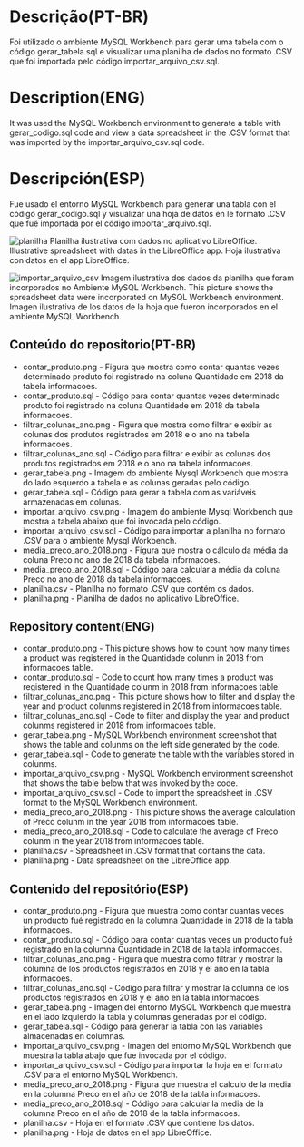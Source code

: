 # Descrição(PT-BR)
Foi utilizado o ambiente MySQL Workbench para gerar uma tabela com o código gerar_tabela.sql e visualizar uma planilha de dados no formato .CSV que foi importada pelo código importar_arquivo_csv.sql. 
# Description(ENG)
It was used the MySQL Workbench environment to generate a table with gerar_codigo.sql code and view a data spreadsheet in the .CSV format that was imported by the importar_arquivo_csv.sql code.
# Descripción(ESP)
Fue usado el entorno MySQL Workbench para generar una tabla con el código gerar_codigo.sql y visualizar una hoja de datos en le formato .CSV que fué importada por el código importar_arquivo.sql. 

![planilha](https://user-images.githubusercontent.com/80546143/230627437-97ca156f-e33b-4940-ace2-144531317940.png)
Planilha ilustrativa com dados no aplicativo LibreOffice. Illustrative spreadsheet with datas in the LibreOffice app. Hoja ilustrativa con datos en el app LibreOffice. 

![importar_arquivo_csv](https://user-images.githubusercontent.com/80546143/226619002-b6f93a53-6f68-44be-9ef7-f804d6eb9f95.png)
Imagem ilustrativa dos dados da planilha que foram incorporados no Ambiente MySQL Workbench. This picture shows the spreadsheet data were incorporated on MySQL Workbench environment. Imagen ilustrativa de los datos de la hoja que fueron incorporados en el ambiente MySQL Workbench.

## Conteúdo do repositorio(PT-BR)
+ contar_produto.png - Figura que mostra como contar quantas vezes determinado produto foi registrado na coluna Quantidade em 2018 da tabela informacoes.
+ contar_produto.sql - Código para contar quantas vezes determinado produto foi registrado na coluna Quantidade em 2018 da tabela informacoes. 
+ filtrar_colunas_ano.png - Figura que mostra como filtrar e exibir as colunas dos produtos registrados em 2018 e o ano na tabela informacoes. 
+ filtrar_colunas_ano.sql - Código para filtrar e exibir as colunas dos produtos registrados em 2018 e o ano na tabela informacoes.
+ gerar_tabela.png - Imagem do ambiente Mysql Workbench que mostra do lado esquerdo a tabela e as colunas geradas pelo código.
+ gerar_tabela.sql - Código para gerar a tabela com as variáveis armazenadas em colunas.
+ importar_arquivo_csv.png - Imagem do ambiente Mysql Workbench que mostra a tabela abaixo que foi invocada pelo código.
+ importar_arquivo_csv.sql - Código para importar a planilha no formato .CSV para o ambiente Mysql Workbench.
+ media_preco_ano_2018.png - Figura que mostra o cálculo da média da coluna Preco no ano de 2018 da tabela informacoes.
+ media_preco_ano_2018.sql - Código para calcular a média da coluna Preco no ano de 2018 da tabela informacoes.
+ planilha.csv - Planilha no formato .CSV que contém os dados.
+ planilha.png - Planilha de dados no aplicativo LibreOffice.

## Repository content(ENG)
+ contar_produto.png - This picture shows how to count how many times a product was registered in the Quantidade colunm in 2018 from informacoes table.
+ contar_produto.sql - Code to count how many times a product was registered in the Quantidade colunm in 2018 from informacoes table.
+ filtrar_colunas_ano.png - This picture shows how to filter and display the year and product colunms registered in 2018 from informacoes table.
+ filtrar_colunas_ano.sql - Code to filter and display the year and product colunms registered in 2018 from informacoes table.
+ gerar_tabela.png - MySQL Workbench environment screenshot that shows the table and colunms on the left side generated by the code. 
+ gerar_tabela.sql - Code to generate the table with the variables stored in colunms.
+ importar_arquivo_csv.png - MySQL Workbench environment screenshot that shows the table below that was invoked by the code. 
+ importar_arquivo_csv.sql - Code to import the spreadsheet in .CSV format to the MySQL Workbench environment.
+ media_preco_ano_2018.png - This picture shows the average calculation of Preco colunm in the year 2018 from informacoes table.
+ media_preco_ano_2018.sql - Code to calculate the average of Preco colunm in the year 2018 from informacoes table.
+ planilha.csv - Spreadsheet in .CSV format that contains the data.
+ planilha.png - Data spreadsheet on the LibreOffice app.

## Contenido del repositório(ESP)
+ contar_produto.png - Figura que muestra como contar cuantas veces un producto fué registrado en la columna Quantidade in 2018 de la tabla informacoes.
+ contar_produto.sql - Código para contar cuantas veces un producto fué registrado en la columna Quantidade in 2018 de la tabla informacoes.
+ filtrar_colunas_ano.png - Figura que muestra como filtrar y mostrar la columna de los productos registrados en 2018 y el año en la tabla informacoes. 
+ filtrar_colunas_ano.sql - Código para filtrar y mostrar la columna de los productos registrados en 2018 y el año en la tabla informacoes.
+ gerar_tabela.png - Imagen del entorno MySQL Workbench que muestra en el lado izquierdo la tabla y columnas generadas por el código.
+ gerar_tabela.sql - Código para generar la tabla con las variables almacenadas en columnas.
+ importar_arquivo_csv.png - Imagen del entorno MySQL Workbench que muestra la tabla abajo que fue invocada por el código.
+ importar_arquivo_csv.sql - Código para importar la hoja en el formato .CSV para el entorno MySQL Workbench.
+ media_preco_ano_2018.png - Figura que muestra el calculo de la media en la columna Preco en el año de 2018 de la tabla informacoes.
+ media_preco_ano_2018.sql - Código para calcular la media de la columna Preco en el año de 2018 de la tabla informacoes.
+ planilha.csv - Hoja en el formato .CSV que contiene los datos.
+ planilha.png - Hoja de datos en el app LibreOffice.
